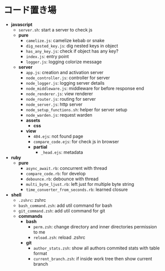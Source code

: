 # コード置き場

- **javascript**
  - `server.sh`: start a server to check js
  - **pure**
    - `camelize.js`: camelize kebab or snake
    - `dig_nested_key.js`: dig nested keys in object
    - `has_any_key.js`: check if object has any key?
    - `index.js`: entry point
    - `logger.js`: logging colorize message
  - **server**
    - `app.js`: creation and activation server
    - `node_controller.js`: controller for server
    - `node_logger.js`: logging server details
    - `node_middleware.js`: middleware for before response end
    - `node_renderer.js`: view renderer
    - `node_router.js`: routing for server
    - `node_server.js`: http server
    - `node_setup_functions.sh`: helper for server setup
    - `node_warden.js`: request warden
    - **assets**
      - **css**
    - **view**
      - `404.ejs`: not found page
      - `compare_code.ejs`: for check js in browser
      - **partial**
        - `_head.ejs`: metadata
- **ruby**
  - **pure**
    - `async_await.rb`: concurrent with thread
    - `compare_code.rb`: for develop
    - `debounce.rb`: debounce with thread
    - `multi_byte_ljust.rb`: left just for multiple byte string
    - `time_converter_from_seconds.rb`: learned closure
- **shell**
  - `.zshrc`: zshrc
  - `bash_command.zsh`: add util command for bash
  - `git_command.zsh`: add util command for git
  - **commands**
    - **bash**
      - `perm.zsh`: change directory and inner directories permission to me
      - `reload.zsh`: reload .zshrc
    - **git**
      - `author_stats.zsh`: show all authors commited stats with table format
      - `current_branch.zsh`: if inside work tree then show current branch
